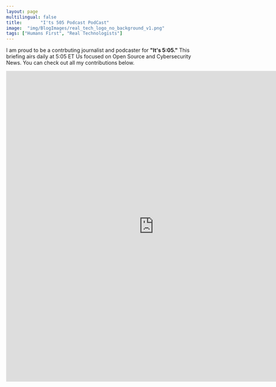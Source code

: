 ```yaml
---
layout: page
multilingual: false
title:       "I'ts 505 Podcast PodCast"
image:  "img/BlogImages/real_tech_logo_no_background_v1.png"
tags: ["Humans First", "Real Technologists"]
---
```

I am proud to be a contrbuting journalist and podcaster for **"It's 5:05."** This briefing airs daily at 5:05 ET Us focused on Open Source and Cybersecurity News.  You can check out all my contributions below. 
<p align="center">

<iframe src="https://505updates.com/tracbannon/" width="800" height="844" frameborder="0" marginheight="0" marginwidth="0">Loading…</iframe>


</p>





